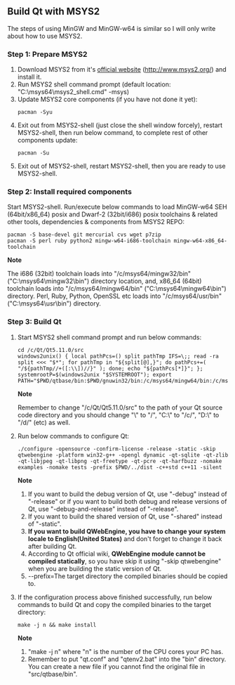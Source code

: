 ﻿## Build Qt with MSYS2
The steps of using MinGW and MinGW-w64 is similar so I will only write about how to use MSYS2.

### Step 1: Prepare MSYS2
1. Download MSYS2 from it's [official website](http://www.msys2.org/) (http://www.msys2.org/) and install it.
2. Run MSYS2 shell command prompt (default location: "C:\msys64\msys2_shell.cmd" -msys)
3. Update MSYS2 core components (if you have not done it yet):
   ```text
   pacman -Syu
   ```
4. Exit out from MSYS2-shell (just close the shell window forcely), restart MSYS2-shell, then run below command, to complete rest of other components update:
   ```text
   pacman -Su
   ```
5. Exit out of MSYS2-shell, restart MSYS2-shell, then you are ready to use MSYS2-shell.

### Step 2: Install required components
Start MSYS2-shell. Run/execute below commands to load MinGW-w64 SEH (64bit/x86_64) posix and Dwarf-2 (32bit/i686) posix toolchains & related other tools, dependencies & components from MSYS2 REPO:
```text
pacman -S base-devel git mercurial cvs wget p7zip
pacman -S perl ruby python2 mingw-w64-i686-toolchain mingw-w64-x86_64-toolchain
```
**Note**

The i686 (32bit) toolchain loads into "/c/msys64/mingw32/bin" ("C:\msys64\mingw32\bin") directory location, and, x86_64 (64bit) toolchain loads into "/c/msys64/mingw64/bin" ("C:\msys64\mingw64\bin") directory. Perl, Ruby, Python, OpenSSL etc loads into "/c/msys64/usr/bin" ("C:\msys64\usr\bin") directory.

### Step 3: Build Qt
1. Start MSYS2 shell command prompt and run below commands:
   ```text
   cd /c/Qt/Qt5.11.0/src
   windows2unix() { local pathPcs=() split pathTmp IFS=\;; read -ra split <<< "$*"; for pathTmp in "${split[@],}"; do pathPcs+=( "/${pathTmp//+([:\\])//}" ); done; echo "${pathPcs[*]}"; }; systemrootP=$(windows2unix "$SYSTEMROOT"); export PATH="$PWD/qtbase/bin:$PWD/gnuwin32/bin:/c/msys64/mingw64/bin:/c/msys64/usr/bin:$PATH"
   ```
   **Note**

   Remember to change "/c/Qt/Qt5.11.0/src" to the path of your Qt source code directory and you should change "\\" to "/", "C:\\" to "/c/", "D:\\" to "/d/" (etc) as well.
2. Run below commands to configure Qt:
   ```text
   ./configure -opensource -confirm-license -release -static -skip qtwebengine -platform win32-g++ -opengl dynamic -qt-sqlite -qt-zlib -qt-libjpeg -qt-libpng -qt-freetype -qt-pcre -qt-harfbuzz -nomake examples -nomake tests -prefix $PWD/../dist -c++std c++11 -silent
   ```
   **Note**

   1. If you want to build the debug version of Qt, use "-debug" instead of "-release" or if you want to build both debug and release versions of Qt, use "-debug-and-release" instead of "-release".
   2. If you want to build the shared version of Qt, use "-shared" instead of "-static".
   3. **If you want to build QWebEngine, you have to change your system locale to English(United States)** and don't forget to change it back after building Qt.
   4. According to Qt official wiki, **QWebEngine module cannot be compiled statically**, so you have skip it using "-skip qtwebengine" when you are building the static version of Qt.
   5. --prefix=The target directory the compiled binaries should be copied to.
3. If the configuration process above finished successfully, run below commands to build Qt and copy the compiled binaries to the target directory:
   ```text
   make -j n && make install
   ```
   **Note**

   1. "make -j n" where "n" is the number of the CPU cores your PC has.
   2. Remember to put "qt.conf" and "qtenv2.bat" into the "bin" directory. You can create a new file if you cannot find the original file in "src/qtbase/bin".
